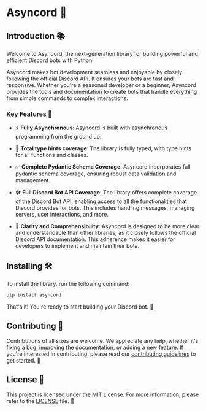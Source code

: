 # Asyncord 🚀

## Introduction 📚

Welcome to Asyncord, the next-generation library for building powerful and efficient Discord bots with Python!

Asyncord makes bot development seamless and enjoyable by closely following the official Discord API. It ensures your bots are fast and responsive. Whether you're a seasoned developer or a beginner, Asyncord provides the tools and documentation to create bots that handle everything from simple commands to complex interactions.

### Key Features 🌟

- ⚡ **Fully Asynchronous**: Asyncord is built with asynchronous programming from the ground up.

- 📝 **Total type hints coverage**: The library is fully typed, with type hints for all functions and classes.

- ✅ **Complete Pydantic Schema Coverage**: Asyncord incorporates full pydantic schema coverage, ensuring robust data validation and management.

- 🛠️ **Full Discord Bot API Coverage**: The library offers complete coverage of the Discord Bot API, enabling access to all the functionalities that Discord provides for bots. This includes handling messages, managing servers, user interactions, and more.

- 📖 **Clarity and Comprehensibility**: Asyncord is designed to be more clear and understandable than other libraries, as it closely follows the official Discord API documentation. This adherence makes it easier for developers to implement and maintain their bots.

## Installing 🛠️

To install the library, run the following command:

```bash
pip install asyncord
```

That's it! You're ready to start building your Discord bot. 🤖

## Contributing 🤝

Contributions of all sizes are welcome. We appreciate any help, whether it's fixing a bug, improving the documentation, or adding a new feature. If you're interested in contributing, please read our [contributing guidelines](CONTRIBUTING.md) to get started. 🚀

## License 📜

This project is licensed under the MIT License. For more information, please refer to the [LICENSE](LICENSE) file. 📄
